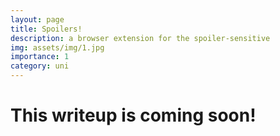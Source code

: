```yaml
---
layout: page
title: Spoilers!
description: a browser extension for the spoiler-sensitive
img: assets/img/1.jpg
importance: 1
category: uni
---
```

# This writeup is coming soon!